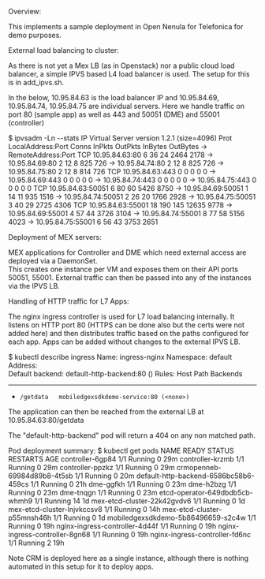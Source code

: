 Overview:

This implements a sample deployment in Open Nenula for Telefonica for demo purposes.  

External load balancing to cluster:

As there is not yet a Mex LB (as in Openstack) nor a public cloud load balancer, a simple
IPVS based L4 load balancer is used.  The setup for this is in add_ipvs.sh.

In the below, 10.95.84.63 is the load balancer IP and 10.95.84.69, 10.95.84.74, 10.95.84.75
are individual servers.  Here we handle traffic on port 80 (sample app) as well as 443 and
50051 (DME) and 55001 (controller)

$ ipvsadm -Ln --stats
IP Virtual Server version 1.2.1 (size=4096)
Prot LocalAddress:Port               Conns   InPkts  OutPkts  InBytes OutBytes
  -> RemoteAddress:Port
TCP  10.95.84.63:80                      6       36       24     2464     2178
  -> 10.95.84.69:80                      2       12        8      825      726
  -> 10.95.84.74:80                      2       12        8      825      726
  -> 10.95.84.75:80                      2       12        8      814      726
TCP  10.95.84.63:443                     0        0        0        0        0
  -> 10.95.84.69:443                     0        0        0        0        0
  -> 10.95.84.74:443                     0        0        0        0        0
  -> 10.95.84.75:443                     0        0        0        0        0
TCP  10.95.84.63:50051                   6       80       60     5426     8750
  -> 10.95.84.69:50051                   1       14       11      935     1516
  -> 10.95.84.74:50051                   2       26       20     1766     2928
  -> 10.95.84.75:50051                   3       40       29     2725     4306
TCP  10.95.84.63:55001                  18      190      145    12635     9778
  -> 10.95.84.69:55001                   4       57       44     3726     3104
  -> 10.95.84.74:55001                   8       77       58     5156     4023
  -> 10.95.84.75:55001                   6       56       43     3753     2651

Deployment of MEX servers:

MEX applications for Controller and DME which need external access are deployed via a DaemonSet.  
This creates one instance per VM and exposes them on their API ports 50051, 55001.  External traffic
can then be passed into any of the instances via the IPVS LB.

Handling of HTTP traffic for L7 Apps:

The nginx ingress controller is used for L7 load balancing internally.  It listens on HTTP port 80 (HTTPS
can be done also but the certs were not added here) and then distributes traffic based on the paths
configured for each app.  Apps can be added without changes to the external IPVS LB.

$ kubectl describe ingress
Name:             ingress-nginx
Namespace:        default
Address:          
Default backend:  default-http-backend:80 (<none>)
Rules:
  Host  Path  Backends
  ----  ----  --------
  *     
        /getdata   mobiledgexsdkdemo-service:80 (<none>)


The application can then be reached from the external LB at 10.95.84.63:80/getdata

The "default-http-backend" pod will return a 404 on any non matched path.

Pod deployment summary:
$ kubectl get pods
NAME                                    READY     STATUS    RESTARTS   AGE
controller-6gp84                        1/1       Running   0          29m
controller-krzmb                        1/1       Running   0          29m
controller-ppzkz                        1/1       Running   0          29m
crmopenneb-69984d89b8-4t5sb             1/1       Running   0          20m
default-http-backend-6586bc58b6-459cs   1/1       Running   0          21h
dme-ggfkh                               1/1       Running   0          23m
dme-h2bzg                               1/1       Running   0          23m
dme-tnqgn                               1/1       Running   0          23m
etcd-operator-649dbdb5cb-whmh9          1/1       Running   14         1d
mex-etcd-cluster-22k42gvdv6             1/1       Running   0          1d
mex-etcd-cluster-lnjvkccsv8             1/1       Running   0          14h
mex-etcd-cluster-p55mnsh46h             1/1       Running   0          1d
mobiledgexsdkdemo-5b86496659-s2c4w      1/1       Running   0          19h
nginx-ingress-controller-4d44f          1/1       Running   0          19h
nginx-ingress-controller-8gn68          1/1       Running   0          19h
nginx-ingress-controller-fd6nc          1/1       Running   2          19h

Note CRM is deployed here as a single instance, although there is nothing automated in this setup
for it to deploy apps.
